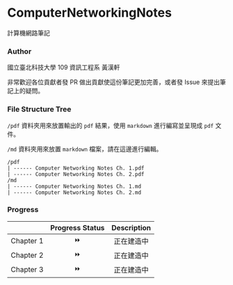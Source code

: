 # ComputerNetworkingNotes

計算機網路筆記



### Author

國立臺北科技大學 109 資訊工程系 黃漢軒

非常歡迎各位貢獻者發 PR 做出貢獻使這份筆記更加完善，或者發 Issue 來提出筆記上的疑問。



### File Structure Tree

`/pdf` 資料夾用來放置輸出的 `pdf` 結果，使用 `markdown` 進行編寫並呈現成 `pdf` 文件。

`/md` 資料夾用來放置 `markdown` 檔案，請在這邊進行編輯。

```
/pdf
| ------ Computer Networking Notes Ch. 1.pdf
| ------ Computer Networking Notes Ch. 2.pdf
/md
| ------ Computer Networking Notes Ch. 1.md
| ------ Computer Networking Notes Ch. 2.md
```



### Progress

|           | Progress Status | Description |
| :-------: | :-------------: | :---------: |
| Chapter 1 | :fast_forward:  | 正在建造中  |
| Chapter 2 | :fast_forward:  | 正在建造中  |
| Chapter 3 | :fast_forward:  | 正在建造中  |

